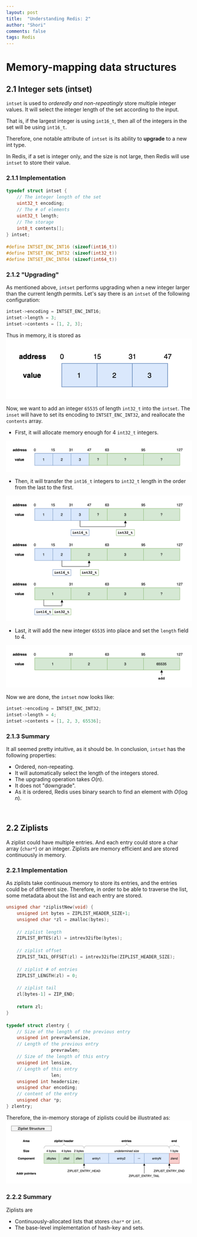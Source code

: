 ```yaml
---
layout: post
title:  "Understanding Redis: 2"
author: "Shori"
comments: false
tags: Redis
---
```


# Memory-mapping data structures

## 2.1 Integer sets (intset)

```intset``` is used to *orderedly and non-repeatingly* store multiple integer values. It will select the integer length of the set according to the input.

That is, if the largest integer is using ```int16_t```, then all of the integers in the set will be using ```int16_t```.

Therefore, one notable attribute of ```intset``` is its ability to **upgrade** to a new int type.

In Redis, if a set is integer only, and the size is not large, then Redis will use ```intset``` to store their value.

### 2.1.1 Implementation

```c
typedef struct intset {
    // The integer length of the set
    uint32_t encoding; 
    // The # of elements
    uint32_t length;
    // The storage
    int8_t contents[]; 
} intset;

#define INTSET_ENC_INT16 (sizeof(int16_t)) 
#define INTSET_ENC_INT32 (sizeof(int32_t)) 
#define INTSET_ENC_INT64 (sizeof(int64_t))
```

### 2.1.2 "Upgrading"

As mentioned above, ```intset``` performs upgrading when a new integer larger than the current length permits. Let's say there is an ```intset``` of the following configuration:

```c
intset->encoding = INTSET_ENC_INT16;
intset->length = 3;
intset->contents = [1, 2, 3];
```
Thus in memory, it is stored as
![](../assets/redis-2/intset1.png)


Now, we want to add an integer ```65535``` of length ```int32_t``` into the ```intset```. The ```inset``` will have to set its encoding to ```INTSET_ENC_INT32```, and reallocate the ```contents``` array.

* First, it will allocate memory enough for 4 ```int32_t``` integers.

![](../assets/redis-2/intset2.png)

* Then, it will transfer the ```int16_t``` integers to ```int32_t``` length in the order from the last to the first.

![](../assets/redis-2/intset3.png)

* Last, it will add the new integer ```65535``` into place and set the ```length``` field to 4.

![](../assets/redis-2/intset4.png)

Now we are done, the ```intset``` now looks like:

```c
intset->encoding = INTSET_ENC_INT32;
intset->length = 4;
intset->contents = [1, 2, 3, 65536];
```

### 2.1.3 Summary
It all seemed pretty intuitive, as it should be. In conclusion, ```intset``` has the following properties:

* Ordered, non-repeating.
* It will automatically select the length of the integers stored.
* The upgrading operation takes *O*(*n*).
* It does not "downgrade".
* As it is ordered, Redis uses binary search to find an element with *O*(log *n*).

<br>

## 2.2 Ziplists

A ziplist could have multiple entries. And each entry could store a char array (```char*```) or an integer. Ziplists are memory efficient and are stored continuously in memory.

### 2.2.1 Implementation
As ziplists take continuous memory to store its entries, and the entries could be of different size. Therefore, in order to be able to traverse the list, some metadata about the list and each entry are stored.
```c
unsigned char *ziplistNew(void) {
    unsigned int bytes = ZIPLIST_HEADER_SIZE+1;
    unsigned char *zl = zmalloc(bytes);

    // ziplist length
    ZIPLIST_BYTES(zl) = intrev32ifbe(bytes);

    // ziplist offset
    ZIPLIST_TAIL_OFFSET(zl) = intrev32ifbe(ZIPLIST_HEADER_SIZE);

    // ziplist # of entries
    ZIPLIST_LENGTH(zl) = 0;

    // ziplist tail
    zl[bytes-1] = ZIP_END;

    return zl;
}

typedef struct zlentry {
    // Size of the length of the previous entry
    unsigned int prevrawlensize, 
    // Length of the previous entry   
                 prevrawlen;    
    // Size of the length of this entry    
    unsigned int lensize,    
    // Length of this entry       
                 len;               
    unsigned int headersize;
    unsigned char encoding;
    // content of the entry
    unsigned char *p;
} zlentry;
```

Therefore, the in-memory storage of ziplists could be illustrated as:
![](../assets/redis-2/ziplist.png)

### 2.2.2 Summary
Ziplists are

* Continuously-allocated lists that stores ```char*``` or ```int```.
* The base-level implementation of hash-key and sets.